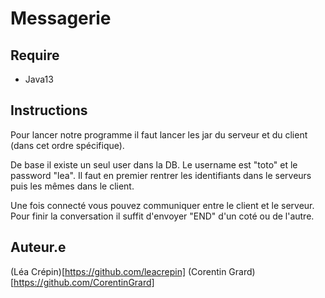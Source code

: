 # Messagerie

## Require
* Java13

## Instructions
Pour lancer notre programme il faut lancer les jar du serveur et du client (dans cet ordre spécifique).

De base il existe un seul user dans la DB. Le username est "toto" et le password "lea".
Il faut en premier rentrer les identifiants dans le serveurs puis les mêmes dans le client.

Une fois connecté vous pouvez communiquer entre le client et le serveur. Pour finir la conversation il suffit d'envoyer "END" d'un coté ou de l'autre.

## Auteur.e
(Léa Crépin)[https://github.com/leacrepin]
(Corentin Grard)[https://github.com/CorentinGrard]
